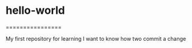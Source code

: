 # hello-world
================

My first repository for learning
I want to know how two commit a change
